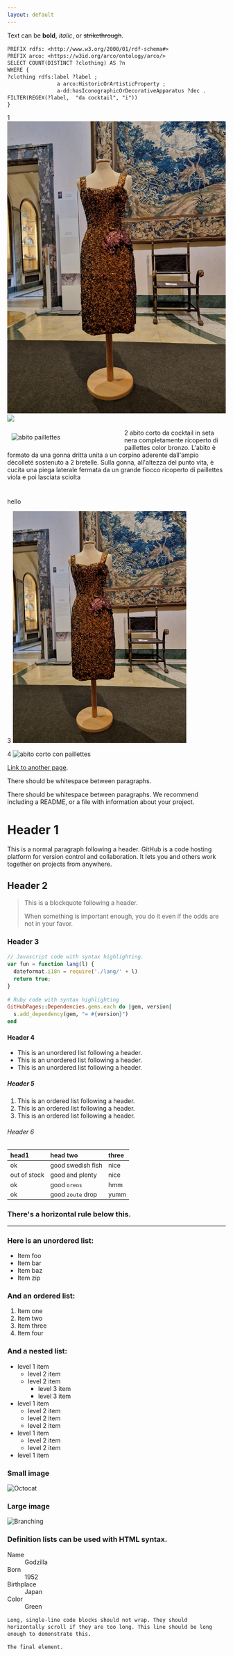 ```yaml
---
layout: default
---
```


Text can be **bold**, _italic_, or ~~strikethrough~~.

```SPARQL
PREFIX rdfs: <http://www.w3.org/2000/01/rdf-schema#>
PREFIX arco: <https://w3id.org/arco/ontology/arco/>
SELECT COUNT(DISTINCT ?clothing) AS ?n
WHERE { 
?clothing rdfs:label ?label ; 
                a arco:HistoricOrArtisticProperty ;
                a-dd:hasIconographicOrDecorativeApparatus ?dec .
FILTER(REGEX(?label,  "da cocktail", "i"))
}
```
1
![abitocorto_paillettes](/immagini_markdown/abitocorto_paillettes.jpg)
![](width="250")

2
<img src="https://www.sigecweb.beniculturali.it/images/fullsize/ICCD1070166/ICCD15928135_FTMUBOL46.jpg" alt="abito paillettes" style="float:left;margin: 10px" width="250"/> abito corto da cocktail in seta nera completamente ricoperto di paillettes color bronzo. L'abito è formato da una gonna dritta unita a un corpino aderente dall'ampio décolleté sostenuto a 2 bretelle. Sulla gonna, all'altezza del punto vita, è cucita una piega laterale fermata da un grande fiocco ricoperto di paillettes viola e poi lasciata sciolta
#

hello

3
<img src="/immagini_markdown/abitocorto_paillettes.jpg" alt="abito paillettes" width="400"/>

4
![abito corto con paillettes](https://www.sigecweb.beniculturali.it/images/fullsize/ICCD1070166/ICCD15928135_FTMUBOL46.jpg)

[Link to another page](./another-page.html).

There should be whitespace between paragraphs.

There should be whitespace between paragraphs. We recommend including a README, or a file with information about your project.

# Header 1

This is a normal paragraph following a header. GitHub is a code hosting platform for version control and collaboration. It lets you and others work together on projects from anywhere.

## Header 2

> This is a blockquote following a header.
>
> When something is important enough, you do it even if the odds are not in your favor.

### Header 3

```js
// Javascript code with syntax highlighting.
var fun = function lang(l) {
  dateformat.i18n = require('./lang/' + l)
  return true;
}
```

```ruby
# Ruby code with syntax highlighting
GitHubPages::Dependencies.gems.each do |gem, version|
  s.add_dependency(gem, "= #{version}")
end
```

#### Header 4

*   This is an unordered list following a header.
*   This is an unordered list following a header.
*   This is an unordered list following a header.

##### Header 5

1.  This is an ordered list following a header.
2.  This is an ordered list following a header.
3.  This is an ordered list following a header.

###### Header 6

| head1        | head two          | three |
|:-------------|:------------------|:------|
| ok           | good swedish fish | nice  |
| out of stock | good and plenty   | nice  |
| ok           | good `oreos`      | hmm   |
| ok           | good `zoute` drop | yumm  |

### There's a horizontal rule below this.

* * *

### Here is an unordered list:

*   Item foo
*   Item bar
*   Item baz
*   Item zip

### And an ordered list:

1.  Item one
1.  Item two
1.  Item three
1.  Item four

### And a nested list:

- level 1 item
  - level 2 item
  - level 2 item
    - level 3 item
    - level 3 item
- level 1 item
  - level 2 item
  - level 2 item
  - level 2 item
- level 1 item
  - level 2 item
  - level 2 item
- level 1 item

### Small image

![Octocat](https://github.githubassets.com/images/icons/emoji/octocat.png)

### Large image

![Branching](https://guides.github.com/activities/hello-world/branching.png)


### Definition lists can be used with HTML syntax.

<dl>
<dt>Name</dt>
<dd>Godzilla</dd>
<dt>Born</dt>
<dd>1952</dd>
<dt>Birthplace</dt>
<dd>Japan</dd>
<dt>Color</dt>
<dd>Green</dd>
</dl>

```
Long, single-line code blocks should not wrap. They should horizontally scroll if they are too long. This line should be long enough to demonstrate this.
```

```
The final element.
```
